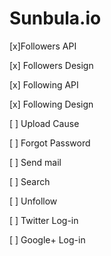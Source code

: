 # Sunbula.io

 [x]Followers API

 [x] Followers Design

[x] Following API

[x] Following Design

[ ] Upload Cause

[ ] Forgot Password

[ ] Send mail

[ ] Search

[ ] Unfollow

[ ] Twitter Log-in

[ ] Google+ Log-in
